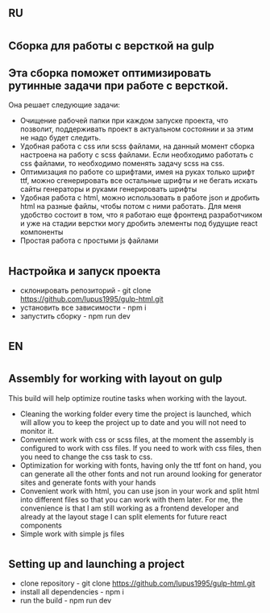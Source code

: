 ## RU
#

## Сборка для работы с версткой на gulp

## Эта сборка поможет оптимизировать рутинные задачи при работе с версткой. 

Она решает следующие задачи:

- Очищение рабочей папки при каждом запуске проекта, что позволит, поддерживать проект в актуальном состоянии и за этим не надо будет следить.
- Удобная работа с css или scss файлами, на данный момент сборка настроена на работу с scss файлами. Если необходимо работать с css файлами, то необходимо поменять задачу scss на css.
- Оптимизация по работе со шрифтами, имея на руках только шрифт ttf, можно сгенерировать все остальные шрифты и не бегать искать сайты генераторы и руками генерировать шрифты
- Удобная работа с html, можно использовать в работе json и дробить html на разные файлы, чтобы потом с ними работать. Для меня удобство состоит в том, что я работаю еще фронтенд разработчиком и уже на стадии верстки могу дробить элементы под будущие react компоненты
- Простая работа c простыми js файлами

#

## Настройка и запуск проекта

- склонировать репозиторий - git clone https://github.com/lupus1995/gulp-html.git
- установить все зависимости - npm i
- запустить сборку - npm run dev
#

## EN

#

## Assembly for working with layout on gulp

This build will help optimize routine tasks when working with the layout.

- Cleaning the working folder every time the project is launched, which will allow you to keep the project up to date and you will not need to monitor it.
- Convenient work with css or scss files, at the moment the assembly is configured to work with css files. If you need to work with css files, then you need to change the css task to css.
- Optimization for working with fonts, having only the ttf font on hand, you can generate all the other fonts and not run around looking for generator sites and generate fonts with your hands
- Convenient work with html, you can use json in your work and split html into different files so that you can work with them later. For me, the convenience is that I am still working as a frontend developer and already at the layout stage I can split elements for future react components
- Simple work with simple js files

#

## Setting up and launching a project

- clone repository - git clone https://github.com/lupus1995/gulp-html.git
- install all dependencies - npm i
- run the build - npm run dev